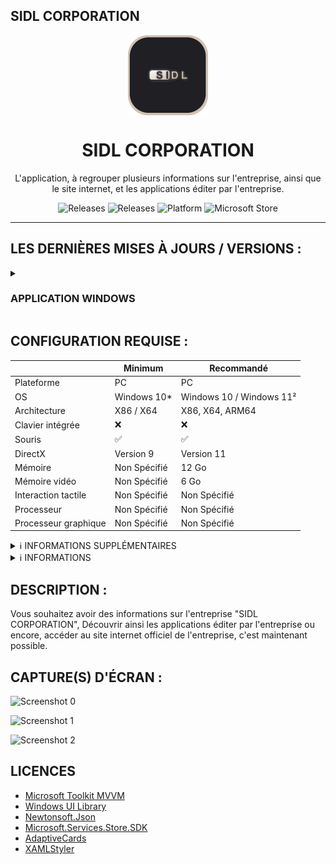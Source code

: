 ## SIDL CORPORATION

<p align="center">
  <img width="128" align="center" src="assets/logo/app_logo.png">
</p>
<h1 align="center">
  SIDL CORPORATION
</h1>
<p align="center">
  L'application, à regrouper plusieurs informations sur l'entreprise, ainsi que le site internet, et les applications éditer par l'entreprise.
</p>
<p align="center">
  <a style="text-decoration:none" href="https://github.com/SIDL-C0R0RATI0N/SIDL-CORPORATION/releases">
    <img src="https://img.shields.io/github/package-json/v/SIDL-C0R0RATI0N/SIDL-CORPORATION?label=VERSION&style=for-the-badge" alt="Releases" />
  </a>
  <a style="text-decoration:none" href="https://github.com/SIDL-C0R0RATI0N/SIDL-CORPORATION/releases">
    <img src="https://img.shields.io/github/v/release/SIDL-C0R0RATI0N/SIDL-CORPORATION?include_prereleases&sort=date&style=for-the-badge" alt="Releases" />
  </a>
  <a style="text-decoration:none">
    <img src="https://img.shields.io/badge/PLATFORME-Windows%2010%20%7C%20UWP-yellow.svg?style=for-the-badge" alt="Platform" />
  </a>
  <a style="text-decoration:none" href="https://www.microsoft.com/store/apps/9P7NX5XR93HZ">
    <img src="https://img.shields.io/badge/Microsoft%20Store-blue?style=for-the-badge&logo=microsoft" alt="Microsoft Store" />
  </a>
</p>

***

## LES DERNIÈRES MISES À JOURS / VERSIONS :

<details><summary> <h3> APPLICATION WINDOWS</h3></summary>
  <p><br/>
  <img src="https://img.shields.io/badge/VERSION%20WINDOWS%2010%20/%20WINDOWS%2011-blue.svg?style=for-the-badge&logo=windows" alt="Platform" />
  
  | Status | Type | Sortie le | Mise à jour | Version | Nom de l'application | Nouveautés dans la version |
  |:-:|:-:|:-:|:-:|:-:|:-:|:-:|
  | 🔴 | <img src="https://img.shields.io/badge/UWP-orange.svg?style=for-the-badge" alt="Platform" /> | 13/12/2023 | 20/01/2023 | 1.2001.2023.0 | SIDL CORPORATION (Annulé) | <a href="https://github.com/SIDL-C0R0RATI0N/SIDL-CORPORATION/blob/main/CHANGELOG.md#version-1200120230---20-janvier-2023" target="_blank">Lire ici</a> |
  | 🟢 | <img src="https://img.shields.io/badge/UWP-orange.svg?style=for-the-badge" alt="Platform" /> | 13/12/2023 | NaN | 1.1301.2023.0 | SIDL CORPORATION | <a href="https://github.com/SIDL-C0R0RATI0N/SIDL-CORPORATION/blob/main/CHANGELOG.md#version-1130120230---13-janvier-2023" target="_blank">Lire ici</a> |

  <details><summary>🔁 PROCHAINE MISES À JOURS</summary>
    <p>

   | Status | Version | Date | Plateform | Nom de l'application |
   |:-:|:-:|:-:|:-:|:-:|
   | 🔴 | 1.2001.2023.0 | 20/01/2023 | <img src="https://img.shields.io/badge/UWP-orange.svg?style=for-the-badge" alt="Platform" /> | SIDL CORPORATION (Annulé) |
   | 🔴 | 1.1302.2023.0 | 13/02/2023 | <img src="https://img.shields.io/badge/UWP-orange.svg?style=for-the-badge" alt="Platform" /> | SIDL CORPORATION |
   | 🔴 | 1.2002.2023.0 | 20/02/2023 | <img src="https://img.shields.io/badge/UWP-orange.svg?style=for-the-badge" alt="Platform" /> | SIDL CORPORATION |
   | 🔴 | 1.1303.2023.0 | 13/03/2023 | <img src="https://img.shields.io/badge/UWP-orange.svg?style=for-the-badge" alt="Platform" /> | SIDL CORPORATION |
   | 🔴 | 1.2003.2023.0 | 20/03/2023 | <img src="https://img.shields.io/badge/UWP-orange.svg?style=for-the-badge" alt="Platform" /> | SIDL CORPORATION |
   | 🔴 | 1.1304.2023.0 | 13/04/2023 | <img src="https://img.shields.io/badge/UWP-orange.svg?style=for-the-badge" alt="Platform" /> | SIDL CORPORATION |
   | 🔴 | 1.2004.2023.0 | 20/04/2023 | <img src="https://img.shields.io/badge/UWP-orange.svg?style=for-the-badge" alt="Platform" /> | SIDL CORPORATION |
   | 🔴 | 1.1305.2023.0 | 13/05/2023 | <img src="https://img.shields.io/badge/UWP-orange.svg?style=for-the-badge" alt="Platform" /> | SIDL CORPORATION |
   | 🔴 | 1.2005.2023.0 | 20/05/2023 | <img src="https://img.shields.io/badge/UWP-orange.svg?style=for-the-badge" alt="Platform" /> | SIDL CORPORATION |
   | 🔴 | 1.1306.2023.0 | 13/06/2023 | <img src="https://img.shields.io/badge/UWP-orange.svg?style=for-the-badge" alt="Platform" /> | SIDL CORPORATION |
   | 🔴 | 1.2006.2023.0 | 20/06/2023 | <img src="https://img.shields.io/badge/UWP-orange.svg?style=for-the-badge" alt="Platform" /> | SIDL CORPORATION |
   | 🔴 | 1.1307.2023.0 | 13/07/2023 | <img src="https://img.shields.io/badge/UWP-orange.svg?style=for-the-badge" alt="Platform" /> | SIDL CORPORATION |
   | 🔴 | 1.2007.2023.0 | 20/07/2023 | <img src="https://img.shields.io/badge/UWP-orange.svg?style=for-the-badge" alt="Platform" /> | SIDL CORPORATION |
   | 🔴 | 1.1308.2023.0 | 13/08/2023 | <img src="https://img.shields.io/badge/UWP-orange.svg?style=for-the-badge" alt="Platform" /> | SIDL CORPORATION |
   | 🔴 | 1.2008.2023.0 | 20/08/2023 | <img src="https://img.shields.io/badge/UWP-orange.svg?style=for-the-badge" alt="Platform" /> | SIDL CORPORATION |
   | 🔴 | 1.1309.2023.0 | 13/09/2023 | <img src="https://img.shields.io/badge/UWP-orange.svg?style=for-the-badge" alt="Platform" /> | SIDL CORPORATION |
   | 🔴 | 1.2009.2023.0 | 20/09/2023 | <img src="https://img.shields.io/badge/UWP-orange.svg?style=for-the-badge" alt="Platform" /> | SIDL CORPORATION |
   | 🔴 | 1.1310.2023.0 | 13/10/2023 | <img src="https://img.shields.io/badge/UWP-orange.svg?style=for-the-badge" alt="Platform" /> | SIDL CORPORATION |
   | 🔴 | 1.2010.2023.0 | 20/10/2023 | <img src="https://img.shields.io/badge/UWP-orange.svg?style=for-the-badge" alt="Platform" /> | SIDL CORPORATION |
   | 🔴 | 1.1311.2023.0 | 13/11/2023 | <img src="https://img.shields.io/badge/UWP-orange.svg?style=for-the-badge" alt="Platform" /> | SIDL CORPORATION |
   | 🔴 | 1.2011.2023.0 | 20/11/2023 | <img src="https://img.shields.io/badge/UWP-orange.svg?style=for-the-badge" alt="Platform" /> | SIDL CORPORATION |
   | 🔴 | 1.1312.2023.0 | 13/12/2023 | <img src="https://img.shields.io/badge/UWP-orange.svg?style=for-the-badge" alt="Platform" /> | SIDL CORPORATION |
   | 🔴 | 1.2012.2023.0 | 20/12/2023 | <img src="https://img.shields.io/badge/UWP-orange.svg?style=for-the-badge" alt="Platform" /> | SIDL CORPORATION |
   | 🔴 | 2.1501.2024.0 | 15/01/2024 | <img src="https://img.shields.io/badge/UWP-orange.svg?style=for-the-badge" alt="Platform" /> | SIDL CORPORATION (Version Anniversaire) |
   | 🔴 | 2.2001.2024.0 | 20/01/2024 | <img src="https://img.shields.io/badge/UWP-orange.svg?style=for-the-badge" alt="Platform" /> | SIDL CORPORATION (Version Anniversaire) |
   | 🔴 | 2.1502.2024.0 | 15/02/2024 | <img src="https://img.shields.io/badge/UWP-orange.svg?style=for-the-badge" alt="Platform" /> | SIDL CORPORATION |
  </p>
</details>

<details><summary>👨‍💻 TESTER LES PROCHAINES VERSIONS</summary>
  <p>

  | Status | Type de version | Version | Nom de l'application | Plateform | Inscription Bêta/Testeur |
  | ------ | --------------- | ------- | -------------------- | --------- | ------------------------ |
  | 🔴 | <img src="https://img.shields.io/badge/PREVIEW-orange.svg?style=for-the-badge" alt="PREVIEW" /> | 1.2001.2023.0 | SIDL CORPORATION (Preview) | <img src="https://img.shields.io/badge/UWP-orange.svg?style=for-the-badge" alt="Platform" /> | <a target="_blank" href="mailto:developers@sidl-corporation.fr?subject=Demande%20pour%20tester%20la%20version%20PREVIEW%20de%20SociaLink&body=Bonjour%2C%0A%0AJe%20souhaiterais%20obtenir%20la%20version%20PREVIEW%20de%20l'application%20SociaLink%2C%20dont%20voici%20mes%20informations%20ci-dessous%20%3A%20%0A%0AEmail%20compte%20Microsoft%20%3A%20%0ALangue%20%3A%20%0APays%20%3A%20%0A%0AJ'ai%20ainsi%20conscience%20que%20mes%20informations%20ne%20seront%20en%20aucun%20cas%20publi%C3%A9%20sur%20le%20net%2C%20mes%20seulement%20pour%20obtenir%20la%20version%20PREVIEW%20de%20l'application.">S'INSCRIRE MAINTENANT</a> |

  > **Warning**
  > Sachez que si vous souhaitez tester la version _**PREVIEW**_, vous devez vous inscrire à partir d'un lien dédier car la version _**PREVIEW**_ n'est pas disponible    au publique.
  </p>
</details>
<details><summary>ℹ INFORMATIONS</summary>
  <p>
  🟢 = Disponible | 🟠 = En développement | 🔴 = Indisponible
  </p>
</details>
  </p>
</details>

## CONFIGURATION REQUISE :

  |            | Minimum | Recommandé |
  | ---------- | ------- | ---------- |
  | Plateforme | PC | PC |
  | OS | Windows 10* | Windows 10 / Windows 11² |
  | Architecture | X86 / X64 | X86, X64, ARM64 |
  | Clavier intégrée | ❌ | ❌ |
  | Souris | ✅ | ✅ |
  | DirectX | Version 9 | Version 11 |
  | Mémoire | Non Spécifié | 12 Go |
  | Mémoire vidéo | Non Spécifié | 6 Go |
  | Interaction tactile | Non Spécifié | Non Spécifié |
  | Processeur | Non Spécifié | Non Spécifié |
  | Processeur graphique | Non Spécifié | Non Spécifié |

                                                                                             
  <details><summary>ℹ INFORMATIONS SUPPLÉMENTAIRES</summary>
  <p>

  ## INFORMATIONS SUPPLÉMENTAIRES

  | Développé par | <a target="_blank" href="https://sidl-corporation.fr/">SIDL CORPORATION</a> |
  |:-:|:-:|
  | Publié par | <a target="_blank" href="https://apps.microsoft.com/store/search?publisher=SIDL%20CORPORATION">SIDL CORPORATION</a> |
  | Date de sortie | 13/01/2023 |
  | Mise à jour | NaN |
  | Catégorie | Productivité |
  | Taille approximative | 46,4 Mo |
  | Langues prises en charge | Anglais, Français |
  | Version | 1.1301.2023.0 |

  </p>
  </details>
                                                                                             
  <details><summary>ℹ INFORMATIONS</summary>
  <p>

  > (* : Windows 10 version 18362.0 ou supérieure).<br/>
  > (² : L'application peut-être compatible sur Windows 11, mes jamais testé par le développeur). 
  </p>
  </details>
  
## DESCRIPTION :

Vous souhaitez avoir des informations sur l'entreprise "SIDL CORPORATION", Découvrir ainsi les applications éditer par l'entreprise ou encore, accéder au site internet officiel de l'entreprise, c'est maintenant possible.

## CAPTURE(S) D'ÉCRAN :

  ![Screenshot 0](https://sidl-corporation.fr/wp-content/uploads/2023/01/0.png)
  
  ![Screenshot 1](https://sidl-corporation.fr/wp-content/uploads/2023/01/1_fr.png)
  
  ![Screenshot 2](https://sidl-corporation.fr/wp-content/uploads/2023/01/2_fr.png)

## LICENCES

- <a href="https://github.com/CommunityToolkit/WindowsCommunityToolkit/blob/main/License.md" target="_blank">Microsoft Toolkit MVVM</a>
- <a href="https://learn.microsoft.com/fr-fr/windows/apps/winui/winui2/license" target="_blank">Windows UI Library</a>
- <a href="https://raw.githubusercontent.com/JamesNK/Newtonsoft.Json/master/LICENSE.md" target="_blank">Newtonsoft.Json</a>
- <a href="https://www.microsoft.com/en-us/legal/intellectualproperty/copyright" target="_blank">Microsoft.Services.Store.SDK</a>
- <a href="https://raw.githubusercontent.com/Microsoft/AdaptiveCards/master/LICENSE" target="_blank">AdaptiveCards</a>
- <a href="https://marketplace.visualstudio.com/items/TeamXavalon.XAMLStyler/license" target="_blank">XAMLStyler</a>
